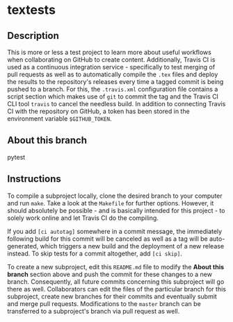 # textests

## Description

This is more or less a test project to learn more about useful workflows when collaborating on GitHub to create content. Additionally, Travis CI is used as a continuous integration service - specifically to test merging of pull requests as well as to automatically compile the `.tex` files and deploy the results to the repository's releases every time a tagged commit is being pushed to a branch. For this, the `.travis.xml` configuration file contains a script section which makes use of `git` to commit the tag and the Travis CI CLI tool `travis` to cancel the needless build. In addition to connecting Travis CI with the repository on GitHub, a token has been stored in the environment variable `$GITHUB_TOKEN`.

## About this branch

pytest

## Instructions

To compile a subproject locally, clone the desired branch to your computer and run `make`. Take a look at the `Makefile` for further options. However, it should absolutely be possible - and is basically intended for this project - to solely work online and let Travis CI do the compiling.

If you add `[ci autotag]` somewhere in a commit message, the immediately following build for this commit will be canceled as well as a tag will be auto-generated, which triggers a new build and the deployment of a new release instead. To skip tests for a commit altogether, add `[ci skip]`.

To create a new subproject, edit this `README.md` file to modify the **About this branch** section above and push the commit for these changes to a new branch. Consequently, all future commits concerning this subproject will go there as well. Collaborators can edit the files of the particular branch for this subproject, create new branches for their commits and eventually submit and merge pull requests. Modifications to the `master` branch can be transferred to a subproject's branch via pull request as well.

